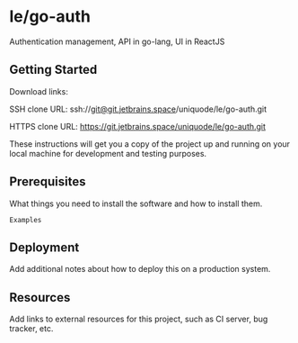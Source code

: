 # le/go-auth

Authentication management, API in go-lang, UI in ReactJS

## Getting Started

Download links:

SSH clone URL: ssh://git@git.jetbrains.space/uniquode/le/go-auth.git

HTTPS clone URL: https://git.jetbrains.space/uniquode/le/go-auth.git



These instructions will get you a copy of the project up and running on your local machine for development and testing purposes.

## Prerequisites

What things you need to install the software and how to install them.

```
Examples
```

## Deployment

Add additional notes about how to deploy this on a production system.

## Resources

Add links to external resources for this project, such as CI server, bug tracker, etc.
